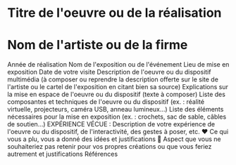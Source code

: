 
# Titre de l'oeuvre ou de la réalisation

# Nom de l'artiste ou de la firme
Année de réalisation
Nom de l'exposition ou de l'événement
Lieu de mise en exposition
Date de votre visite
Description de l'oeuvre ou du dispositif multimédia (à composer ou reprendre la description offerte sur le site de l'artiste ou le cartel de l'exposition en citant bien sa source)
Explications sur la mise en espace de l'oeuvre ou du dispositif (texte à composer)
Liste des composantes et techniques de l'oeuvre ou du dispositif (ex. : réalité virtuelle, projecteurs, caméra USB, anneau lumineux...)
Liste des éléments nécessaires pour la mise en exposition (ex. : crochets, sac de sable, câbles de soutien...)
EXPÉRIENCE VÉCUE :
Description de votre expérience de l'oeuvre ou du dispositif, de l'interactivité, des gestes à poser, etc.
❤️ Ce qui vous a plu, vous a donné des idées et justifications
🤔 Aspect que vous ne souhaiteriez pas retenir pour vos propres créations ou que vous feriez autrement et justifications
Références
